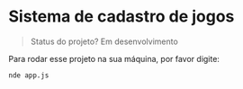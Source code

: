# Sistema de cadastro de jogos

> Status do projeto? Em desenvolvimento

Para rodar esse projeto na sua máquina, por favor digite:

```
nde app.js
```
